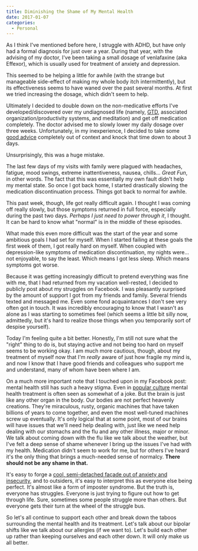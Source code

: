 ```yaml
---
title: Diminishing the Shame of My Mental Health
date: 2017-01-07
categories:
  - Personal
---
```


As I think I've mentioned before here, I struggle with ADHD, but have only had a formal diagnosis for just over a year.<!--more--> During that year, with the advising of my doctor, I've been taking a small dosage of venlafaxine (aka Effexor), which is usually used for treatment of anxiety and depression.

This seemed to be helping a little for awhile (with the strange but manageable side-effect of making my whole body itch intermittently), but its effectiveness seems to have waned over the past several months. At first we tried increasing the dosage, which didn't seem to help. 

Ultimately I decided to double down on the non-medicative efforts I've developed/discovered over my undiagnosed life (namely, [GTD][], associated organization/productivity systems, and meditation) and get off medication completely. The doctor advised me to slowly lower my daily dosage over three weeks. Unfortunately, in my inexperience, I decided to take some [good advice][] completely out of context and knock that time down to about 3 days.

Unsurprisingly, this was a huge mistake.

The last few days of my visits with family were plagued with headaches, fatigue, mood swings, extreme inattentiveness, nausea, chills... *Great Fun*, in other words. The fact that this was essentially my own fault didn't help my mental state. So once I got back home, I started drastically slowing the medication discontinuation process. Things got back to normal for awhile.

This past week, though, life got really difficult again. I thought I was coming off really slowly, but those symptoms returned in full force, especially during the past two days. *Perhaps I just need to power through it*, I thought. It can be hard to know what "normal" is in the middle of these episodes.

What made this even more difficult was the start of the year and some ambitious goals I had set for myself. When I started failing at these goals the first week of them, I got really hard on myself. When coupled with depression-like symptoms of medication discontinuation, my nights were... not enjoyable, to say the least. Which means I got less sleep. Which means symptoms got worse.

Because it was getting increasingly difficult to pretend everything was fine with me, that I had returned from my vacation well-rested, I decided to publicly post about my struggles on Facebook. I was pleasantly surprised by the amount of support I got from my friends and family. Several friends texted and messaged me. Even some fond acquaintances I don't see very often got in touch. It was incredibly encouraging to know that I wasn't as alone as I was starting to sometimes feel (which seems a little bit silly now, admittedly, but it's hard to realize those things when you temporarily sort of despise yourself).

Today I'm feeling quite a bit better. Honestly, I'm still not sure what the "right" thing to do is, but staying active and not being too hard on myself seems to be working okay. I am much more cautious, though, about my treatment of myself now that I'm _really_ aware of just how fragile my mind is, and now I know that I have good friends and colleagues who support me and understand, many of whom have been where I am. 

On a much more important note that I touched upon in my Facebook post: mental health still has such a heavy stigma. Even in [popular culture][] mental health treatment is often seen as somewhat of a joke. But the brain is just like any other organ in the body. Our bodies are not perfect heavenly creations. They're miraculous, rusty, organic machines that have taken billions of years to come together, and even the most well-tuned machines screw up eventually. It's only logical that at some point, most of our brains will have issues that we'll need help dealing with, just like we need help dealing with our stomachs and the flu and any other illness, major or minor. We talk about coming down with the flu like we talk about the weather, but I've felt a deep sense of shame whenever I bring up the issues I've had with my health. Medication didn't seem to work for me, but for others I've heard it's the only thing that brings a much-needed sense of normalcy. **There should not be any shame in that.**

It's easy to forge a [cool, semi-detached façade out of anxiety and insecurity][reductress], and to outsiders, it's easy to interpret this as everyone else being perfect. It's almost like a form of imposter syndrome. But the truth is, everyone has struggles. Everyone is just trying to figure out how to get through life. Sure, sometimes some people struggle more than others. But everyone gets their turn at the wheel of the struggle bus.

So let's all continue to support each other and break down the taboos surrounding the mental health and its treatment. Let's talk about our bipolar shifts like we talk about our allergies (if we want to). Let's build each other up rather than keeping ourselves and each other down. It will only make us all better.

[GTD]: https://en.wikipedia.org/wiki/Getting_Things_Done
[good advice]: https://sivers.org/kimo
[popular culture]: https://en.wikipedia.org/wiki/The_Santa_Clause
[reductress]: http://reductress.com/post/how-to-pass-off-your-crippling-anxiety-as-cooler-than-you-detachment/
